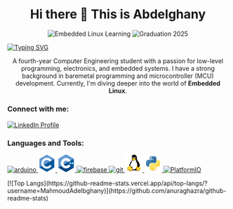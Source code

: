 <h1 align="center">Hi there 👋 This is  Abdelghany</h1>
<p align="center">
    <img src="https://img.shields.io/badge/Embedded%20Linux-Learning-brightgreen" alt="Embedded Linux Learning">
    <img src="https://img.shields.io/badge/Graduation-2025-blue" alt="Graduation 2025">
</p>
<a href="https://git.io/typing-svg"><img src="https://readme-typing-svg.demolab.com?font=Ubuntu&pause=1000&color=69A330&background=340B27&width=435&lines=abghany%40MahmoudAbdelghany%3A~%24" alt="Typing SVG" /></a>
<p align="center"> A fourth-year Computer Engineering student with a passion for low-level programming, electronics, and embedded systems. I have a strong background in baremetal programming and microcontroller (MCU) development. Currently, I'm diving deeper into the world of <strong>Embedded Linux</strong>.</p>

<h3 align="left">Connect with me:</h3>
<p align="left">
    <a href="https://www.linkedin.com/in/mahmoud-abdelghany-rageh/" target="_blank">
        <img align="center" src="https://raw.githubusercontent.com/rahuldkjain/github-profile-readme-generator/master/src/images/icons/Social/linked-in-alt.svg" alt="LinkedIn Profile" height="30" width="40" />
    </a>
</p>

<h3 align="left">Languages and Tools:</h3>
<p align="left">
    <a href="https://www.arduino.cc/" target="_blank" rel="noreferrer">
        <img src="https://cdn.worldvectorlogo.com/logos/arduino-1.svg" alt="arduino" width="40" height="40"/>
    </a>
    <a href="https://www.cprogramming.com/" target="_blank" rel="noreferrer">
        <img src="https://raw.githubusercontent.com/devicons/devicon/master/icons/c/c-original.svg" alt="c" width="40" height="40"/>
    </a>
    <a href="https://www.w3schools.com/cpp/" target="_blank" rel="noreferrer">
        <img src="https://raw.githubusercontent.com/devicons/devicon/master/icons/cplusplus/cplusplus-original.svg" alt="cplusplus" width="40" height="40"/>
    </a>
    <a href="https://firebase.google.com/" target="_blank" rel="noreferrer">
        <img src="https://www.vectorlogo.zone/logos/firebase/firebase-icon.svg" alt="firebase" width="40" height="40"/>
    </a>
    <a href="https://git-scm.com/" target="_blank" rel="noreferrer">
        <img src="https://www.vectorlogo.zone/logos/git-scm/git-scm-icon.svg" alt="git" width="40" height="40"/>
    </a>
    <a href="https://www.linux.org/" target="_blank" rel="noreferrer">
        <img src="https://raw.githubusercontent.com/devicons/devicon/master/icons/linux/linux-original.svg" alt="linux" width="40" height="40"/>
    </a>
    <a href="https://www.python.org" target="_blank" rel="noreferrer">
        <img src="https://raw.githubusercontent.com/devicons/devicon/master/icons/python/python-original.svg" alt="python" width="40" height="40"/>
    </a>
    <a href="https://platformio.org/" target="_blank" rel="noreferrer">
        <img src="https://cdn.worldvectorlogo.com/logos/platformio.svg" alt="PlatformIO" width="40" height="40"/>
    </a>
</p>
[![Top Langs](https://github-readme-stats.vercel.app/api/top-langs/?username=MahmoudAdelbghany)](https://github.com/anuraghazra/github-readme-stats)
